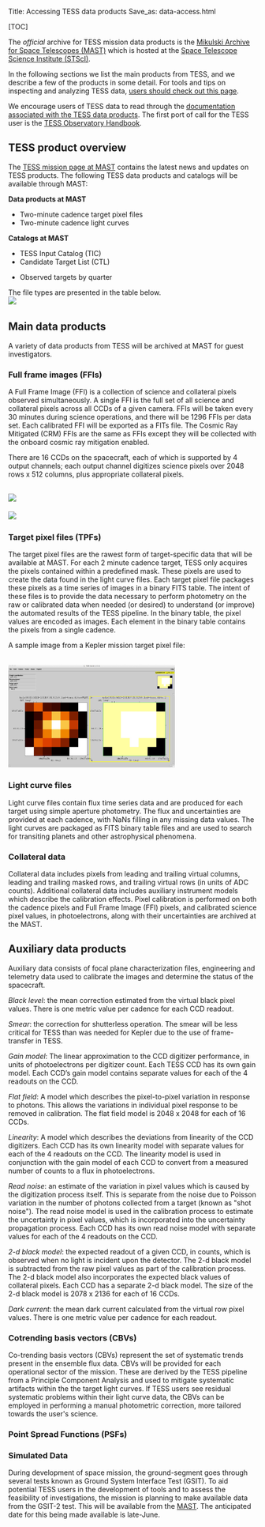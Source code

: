 Title: Accessing TESS data products
Save_as: data-access.html

[TOC]

The *official* archive for TESS mission data products is the
[Mikulski Archive for Space Telescopes (MAST)](https://archive.stsci.edu/tess)
which is hosted at the
[Space Telescope Science Institute (STScI)](http://www.stsci.edu/). 

In the following sections we list the main products from TESS, and we describe a few of the products in some detail.  For tools
and tips on
inspecting and analyzing TESS data, [users should check out this page](software.html).

We encourage users of TESS data to read through the
[documentation associated with the TESS data products](documentation.html). The first port of call for the TESS user is the [TESS Observatory Handbook](link!!). 




<!-- There is documentation specific to the [TESS data products](https://archive.stsci.edu/kepler/data_products.html). Additional documentation can be found
[here](https://archive.stsci.edu/kepler/documents.html) or can be downloaded directly by following the links
below.

* [Kepler Archive Manual](http://archive.stsci.edu/kepler/manuals/archive_manual.pdf)
* [Kepler Instrument Handbook](data/documentation/KSCI-19033-001.pdf) and [Supplement](data/documentation/KSCI-19033-001_supplement.tar)
* [Kepler Input Catalog (KIC)](http://adsabs.harvard.edu/abs/2011AJ....142..112B)
* [Kepler Data Characteristics Handbook](http://archive.stsci.edu/kepler/manuals/Data_Characteristics.pdf)
* [Kepler Data Processing Handbook](http://archive.stsci.edu/kepler/manuals/KSCI-19081-001_Data_Processing_Handbook.pdf)
* [Kepler Data Release Notes](data-products.html#kepler-data-release-notes) 
<br/>
* [K2 Ecliptic Plane Input Catalog (EPIC)](https://archive.stsci.edu/k2/epic.pdf)
* [K2 Data Release Notes](data-products.html#k2-data-release-notes)
 -->
## TESS product overview

The [TESS mission page at MAST](https://archive.stsci.edu/tess/) contains the latest news and updates
on TESS products. The following TESS data products and catalogs will be available
through MAST:

**Data products at MAST**

* Two-minute cadence target pixel files
* Two-minute cadence light curves
<!-- * Data validation time series files
* Full frame images (calibrated and uncertainty files)
* Cotrending basis vectors files
* Simulated Data files
* Artifact removal pixel files
* Background pixel files
* Auxiliary data for calibration
* Collateral data files
* Reverse clock files
* Ancillary engineering files
* Latest SPICE kernels (bsp and tsc binary files) -->

**Catalogs at MAST**

* TESS Input Catalog (TIC)
* Candidate Target List (CTL)
<!-- * Revised stellar parameters of Kepler targets (Q1-Q16)
* Revised stellar parameters of Kepler targets (Q1-Q17)
* Kepler Objects of Interest (KOI)
* Kepler/GALEX cross match catalog
* False positive working group tables -->
* Observed targets by quarter

The file types are presented in the table below.
<br/>
<img class="img-responsive" style="min-width:50%;" src="images/data/tess_mast_products.png">
<br/>


<!-- The
[Kepler mission page at NExScI](http://exoplanetarchive.ipac.caltech.edu/docs/KeplerMission.html)
contains the following products and also details the instructions for
requesting a Kepler number for new planets discovered in the
Kepler data:

**Data products at NExScI**

* KOI activity tables
* Threshold-crossing events and data validation tables
* Stellar information for observed Kepler targets
* Ccompleteness and reliability products -->


## Main data products

A variety of data products from TESS will be archived at MAST for guest investigators. 

### Full frame images (FFIs)
A Full Frame Image (FFI) is a collection of science and collateral pixels observed simultaneously.  A single FFI is the full set of all science and collateral pixels across all CCDs of a given camera.  FFIs will be taken every 30 minutes during science operations, and there will be 1296 FFIs per data set. Each calibrated FFI will be exported as a FITs file. The Cosmic Ray Mitigated (CRM) FFIs are the same as FFIs except they will be collected with the onboard cosmic ray mitigation enabled. 

There are 16 CCDs on the spacecraft, each of which is supported by 4 output channels; each output channel digitizes science pixels over 2048 rows x 512 columns, plus appropriate collateral pixels.

<br/>
<img class="img-responsive" style="max-width:67%;" src="images/data/tess_ccd.png">
<br/>


<br/>
<img class="img-responsive" style="max-width:80%;" src="images/data/board_drawing_three.png">
<br/>


### Target pixel files (TPFs)
The target pixel files are the rawest form of target-specific data that will be available at MAST. For each 2 minute cadence target, TESS only acquires the pixels contained within a predefined mask. These pixels are used to create the data found in the light curve files. Each target pixel file packages these pixels as a time series of images in a binary FITS table. The intent of these files is to provide the data necessary to perform photometry on the raw or calibrated data when needed (or desired) to understand (or improve) the automated results of the TESS pipeline.
In the binary table, the pixel values are encoded as images. Each element in the binary table contains the pixels from a single cadence. 

A sample image from a Kepler mission target pixel file:

<br/>
<img class="img-responsive" style="max-width:67%;" src="images/data/TPF-FV3.jpg">
<br/>



### Light curve files
Light curve files contain flux time series data and are produced for each target using simple aperture photometry. The flux and uncertainties are provided at each cadence, with NaNs filling in any missing data values. The light curves are packaged as FITS binary table files and are used to search for transiting planets and other astrophysical phenomena.

### Collateral data

Collateral data includes pixels from leading and trailing virtual columns, leading and trailing masked rows, and trailing virtual rows (in units of ADC counts). Additional collateral data includes auxiliary instrument models which describe the calibration effects. Pixel calibration is performed on both the cadence pixels and Full Frame Image (FFI) pixels, and calibrated science pixel values, in photoelectrons, along with their uncertainties are archived at the MAST. 

## Auxiliary data products
Auxiliary data consists of focal plane characterization files, engineering and telemetry data used to calibrate the images and determine the status of the spacecraft.

*Black level*: the mean correction estimated from the virtual black pixel values. There is one metric value per cadence for each CCD readout. 

*Smear*: the correction for shutterless operation. The smear will be less critical for TESS than was needed for Kepler due to the use of frame-transfer in TESS. 

*Gain model*: The linear approximation to the CCD digitizer performance, in units of photoelectrons per digitizer count. Each TESS CCD has its own gain model. Each CCD’s gain model contains separate values for each of the 4 readouts on the CCD.

*Flat field*: A model which describes the pixel-to-pixel variation in response to photons. This allows the variations in individual pixel response to be removed in calibration. The flat field model is 2048 x 2048 for each of 16 CCDs.

*Linearity*: A model which describes the deviations from linearity of the CCD digitizers. Each CCD has its own linearity model with separate values for each of the 4 readouts on the CCD.
 The linearity model is used in conjunction with the gain model of each CCD to convert from a measured number of counts to a flux in photoelectrons.

*Read noise*: an estimate of the variation in pixel values which is caused by the digitization process itself. This is separate from the noise due to Poisson variation in the number of photons collected from a target (known as "shot noise"). The read noise model is used in the calibration process to estimate the uncertainty in pixel values, which is incorporated into the uncertainty propagation process. Each CCD has its own read noise model with separate values for each of the 4 readouts on the CCD.

*2-d black model*: the expected readout of a given CCD, in counts, which is observed when no light is incident upon the detector. The 2-d black model is subtracted from the raw pixel values as part of the calibration process. The 2-d black model also incorporates the expected black values of collateral pixels. Each CCD has a separate 2-d black model. The size of the 2-d black model is 2078 x 2136 for each of 16 CCDs.

*Dark current*: the mean dark current calculated from the virtual row pixel values. There is one metric value per cadence for each readout.

### Cotrending basis vectors (CBVs)
Co-trending basis vectors (CBVs) represent the set of systematic trends present in the ensemble flux data. CBVs will be provided for each operational sector of the mission. These are derived by the TESS pipeline from a Principle Component Analysis and used to mitigate systematic artifacts within the the target light curves. If TESS users see residual systematic problems within their light curve data, the CBVs can be employed in performing a manual photometric correction, more tailored towards the user's science. 

### Point Spread Functions (PSFs)


### Simulated Data
During development of space mission, the ground-segment goes through several tests known as Ground System Interface Test (GSIT). To aid potential TESS users in the development of tools and to assess the feasibility of investigations, the mission is planning to make available data from the GSIT-2 test. This will be available from the [MAST](https://archive.stsci.edu/tess). The anticipated date for this being made available is late-June.







